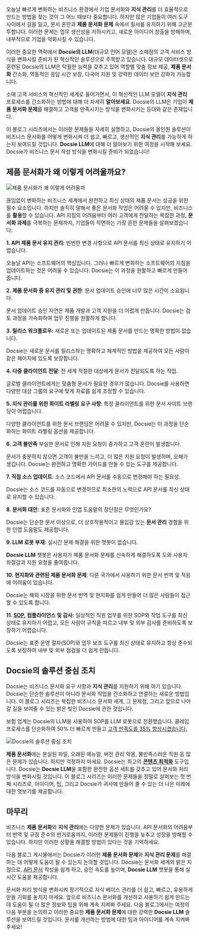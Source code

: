 오늘날 빠르게 변화하는 비즈니스 환경에서 기업 문서화와 **지식 관리**를 더 효율적으로 만드는 방법을 찾는 것이 그 어느 때보다 중요합니다. 하지만 많은 기업들이 여러 도구 사이에서 길을 잃고, 문서 혼란과 **제품 문서화 문제** 속에서 질서를 유지하기 위해 고군분투합니다. 이러한 문제는 업무 생산성을 저하시키고, 새로운 아이디어 창출을 방해하며, 내부적으로 기업을 약화시킬 수 있습니다.

이러한 중요한 맥락에서 **Docsie의 LLM**(대규모 언어 모델)은 소매점의 고객 서비스 방식을 변화시킬 준비가 된 혁신적인 솔루션으로 주목받고 있습니다. 대규모 데이터셋으로 훈련된 Docsie의 LLM은 탁월한 능력을 갖추고 있어 역할별 맞춤 정보 제공, **제품 문서화** 간소화, 역동적인 응답 시간 보장, 다국어 지원 및 강력한 데이터 보안 강화가 가능합니다.

소매 고객 서비스의 혁신적인 세계로 들어가면서, 이 혁신적인 LLM 모델이 **지식 관리** 프로세스를 간소화하는 방법에 대해 더 자세히 **알아보세요**. Docsie의 LLM은 기업이 **제품 문서화 문제**를 해결하고 고객을 만족시키는 방식을 변화시키는 등대와 같은 존재입니다.

이 블로그 시리즈에서는 이러한 문제들을 자세히 설명하고, Docsie의 올인원 솔루션이 비즈니스 문서화를 어떻게 변화시켜 더 쉽고, 빠르고, 생산적인 **지식 관리**를 가능하게 하는지 보여드릴 것입니다. **Docsie LLM**에 대해 더 알아보기 위한 여정을 시작해 보세요. Docsie가 비즈니스 문서 작성 방식을 변화시킬 준비가 되었습니다!

## 제품 문서화가 왜 이렇게 어려울까요?

![제품 문서화가 왜 이렇게 어려울까](https://cdn.docsie.io/workspace_PfNzfGj3YfKKtTO4T/doc_QiqgSuNoJpspcExF3/file_MUVXKzN8Ysle6Ng5I/image1.png)

끊임없이 변화하는 비즈니스 세계에서 완전하고 최신 상태의 제품 문서는 성공을 위한 필수 요소입니다. 하지만 솔직히 말해서 좋은 문서화 작업은 어려울 수 있지만, 비즈니스를 **활용**할 수 있습니다. API 지침의 어려움부터 여러 고객에게 전달하는 복잡한 과정, **문서화 과제**를 극복하는 문제까지, 기업들이 직면하는 가장 흔한 문제들을 살펴보겠습니다:

**1. API 제품 문서 유지 관리**: 빈번한 변경 사항으로 API 문서를 최신 상태로 유지하기 어렵습니다.

오늘날 API는 소프트웨어의 핵심입니다. 그러나 빠르게 변화하는 소프트웨어의 지침을 업데이트하는 것은 어려울 수 있습니다. Docsie는 이 과정을 원활하고 빠르게 만들어 줍니다.

**2. 제품 문서화 중 유지 관리 및 권한**: 문서 업데이트 승인에 너무 많은 시간이 소요됩니다.

문서 업데이트 승인 지연은 제품 개발과 고객 지원을 더 어렵게 만듭니다. Docsie는 검토 과정을 가속화하여 업무 진행을 원활하게 합니다.

**3. 릴리스 워크플로우:** 새로운 또는 업데이트된 제품 문서를 만드는 명확한 방법이 없습니다.

Docsie는 새로운 문서를 릴리스하는 명확하고 체계적인 방법을 제공하여 모든 사람이 같은 페이지에 있도록 보장합니다.

**4. 다중 클라이언트 전달**: 전 세계 적절한 대상에게 문서가 전달되도록 하는 작업.

글로벌 클라이언트에게는 맞춤형 문서가 필요한 경우가 많습니다. Docsie를 사용하면 다양한 대상 그룹의 요구에 맞게 자료를 쉽게 조정할 수 있습니다.

**5. 지식 관리를 위한 화이트 라벨링 요구 사항**: 특정 클라이언트를 위한 문서 사이트 브랜딩이 어렵습니다.

다양한 클라이언트를 위한 문서 브랜딩은 어려울 수 있지만, Docsie는 이 과정을 단순화하는 화이트 라벨링 옵션을 제공합니다.

**6. 고객 불만족** 부실한 문서로 인해 지원 요청이 증가하고 고객 혼란이 발생합니다.

문서가 충분하지 않으면 고객이 불만을 느끼고, 더 많은 지원 요청이 발생하며, 오해가 생깁니다. Docsie는 완전하고 명확한 가이드를 만들 수 있는 도구를 제공합니다.

**7. 직접 소스 업데이트**: 소스 코드에서 API 문서를 수동으로 변경해야 하는 필요성.

Docsie는 소스 코드를 자동으로 변경하므로 최소한의 노력으로 API 문서를 최신 상태로 유지할 수 있습니다.

**8. 문서화 대안:** 표준 문서화와 인앱 도움말의 장단점은 무엇인가요?

Docsie는 단순한 문서 이상으로, 더 상호작용적이고 몰입감 있는 **문서 관리** 경험을 위한 인앱 도움말도 제공합니다.

**9. LLM 로봇 부재:** 실시간 문제 해결을 위한 챗봇이 없습니다.

**Docsie LLM** 챗봇은 사용자가 제품 문서화 문제를 신속하게 해결하도록 도와 사용자 좌절감과 지원 요청을 줄여줍니다.

**10. 현지화와 관련된 제품 문서화 문제**: 다른 국가에서 사용하기 위한 문서 번역 및 적응에 어려움이 있습니다.

Docsie는 해외 시장을 위한 문서 번역 및 현지화를 쉽게 만들어 더 많은 사람들이 접근할 수 있도록 합니다.

**11. [SOP](https://www.docsie.io/blog/articles/creating-effective-sop-guidelines-examples-templates/), 컴플라이언스 및 감사:** 일상적인 직원 업무를 위한 SOP와 작업 도구를 최신 상태로 유지하기 어렵고, 모든 사람이 규칙을 따르고 내부 및 외부 감사를 준비하도록 보장하기 어렵습니다.

Docsie는 표준 운영 절차(SOP)와 업무 보조 도구를 최신 상태로 유지하고 항상 준수되도록 보장하여 내부 및 외부 점검을 더 쉽게 만듭니다.

## Docsie의 솔루션 중심 조치

Docsie는 비즈니스 문서화 요구 사항과 **지식 관리**를 지원하기 위해 여기 있습니다. Docsie는 단순한 솔루션이 아니라 문서화 작업을 간소화하고 연결하는 새로운 방법입니다. 이 블로그 시리즈는 복잡한 비즈니스 문서화 세계, 그 문제점, 그리고 앞으로 나아갈 길을 보여줄 수 있는 밝은 빛인 Docsie에 관한 것입니다.

보험 업계는 Docsie의 LLM을 사용하여 SOP를 LLM 로봇으로 전환했습니다. 클레임 프로세스를 단순화하여 50% 더 빠르게 만들고 [고객 만족도를 35% 향상시켰습니다.](https://www.docsie.io/blog/articles/docsie-s-llm-revolutionizing-ai-knowledge-management-for-retail-customer-service/)

![Docsie의 솔루션 중심 조치](https://cdn.docsie.io/workspace_PfNzfGj3YfKKtTO4T/doc_QiqgSuNoJpspcExF3/file_XreXpiL9fsgaRkggf/image2.png)

**제품 문서화**에는 분실된 파일, 오래된 매뉴얼, 버전 관리 악몽, 불만족스러운 직원 등 많은 문제가 있습니다. 하지만 걱정하지 마세요. Docsie는 최고의 **[콘텐츠 최적화](https://www.docsie.io/blog/articles/optimize-your-docsie-portal-for-seo/)** 도구입니다. Docsie는 **Docsie LLM**을 포함한 완전한 옵션 세트를 갖추고 있어 문서화 처리 방식을 변화시킬 것입니다. 이 블로그 시리즈는 이러한 문제들을 정말로 살펴보는 첫 번째 시리즈로, 아이디어, 팁, 그리고 Docsie가 귀사에 만들어 줄 수 있는 더 나은 미래에 대한 엿보기를 제공합니다.

## 마무리

비즈니스 **제품 문서화**와 **지식 관리**에는 다양한 문제가 있습니다. API 문서화의 어려움부터 번역 및 규정 준수의 번거로움까지, 이러한 문제들이 진행을 늦추고 성장을 방해할 수 있습니다. 하지만 이러한 상황을 해결할 방법이 있다는 것을 기억하세요.

다음 블로그 게시물에서는 Docsie가 이러한 **제품 문서화 문제**와 **지식 관리 문제**를 해결하는 데 어떻게 도움이 될 수 있는지 논의할 것입니다. Docsie는 문서화 세계의 밝은 지점으로, [API 문서](https://www.docsie.io/blog/articles/optimising-your-api-best-practices-for-documentation/) 작성을 쉽게 하고, 승인 속도를 높이며, **Docsie LLM** 챗봇을 통해 실시간 도움을 제공합니다.

문서화 처리 방식을 변화시켜 장기적으로 지식 베이스 관리를 더 쉽고, 빠르고, 유용하게 만들 기회를 놓치지 마세요. 앞으로 비즈니스 문서화를 개선하고 사용하기 쉽게 만드는 데 도움이 될 더 많은 정보와 팁을 위해 계속 지켜봐 주세요. 다음 블로그에서는 여정의 다음 부분을 논의하고 이러한 중요한 **제품 문서화 문제**에 대한 강력한 **Docsie LLM** 솔루션을 보여드릴 것입니다. 문서를 개선하는 방법에 대한 팁과 아이디어를 계속 지켜봐 주세요!